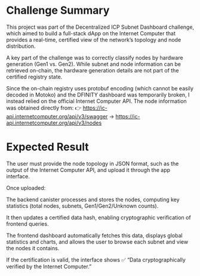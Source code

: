 # Challenge Summary

This project was part of the Decentralized ICP Subnet Dashboard challenge, which aimed to build a full-stack dApp on the Internet Computer that provides a real-time, certified view of the network’s topology and node distribution.

A key part of the challenge was to correctly classify nodes by hardware generation (Gen1 vs. Gen2). While subnet and node information can be retrieved on-chain, the hardware generation details are not part of the certified registry state.


Since the on-chain registry uses protobuf encoding (which cannot be easily decoded in Motoko) and the DFINITY dashboard was temporarily broken, I instead relied on the official Internet Computer API. The node information was obtained directly from: 👉 https://ic-api.internetcomputer.org/api/v3/swagger -> https://ic-api.internetcomputer.org/api/v3/nodes

# Expected Result

The user must provide the node topology in JSON format, such as the output of the Internet Computer API, and upload it through the app interface.

Once uploaded:

The backend canister processes and stores the nodes, computing key statistics (total nodes, subnets, Gen1/Gen2/Unknown counts).

It then updates a certified data hash, enabling cryptographic verification of frontend queries.

The frontend dashboard automatically fetches this data, displays global statistics and charts, and allows the user to browse each subnet and view the nodes it contains.

If the certification is valid, the interface shows
✅ “Data cryptographically verified by the Internet Computer.”
